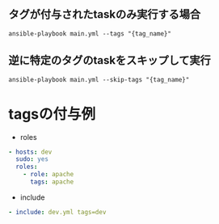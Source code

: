 ## タグが付与されたtaskのみ実行する場合
```
ansible-playbook main.yml --tags "{tag_name}"
```

## 逆に特定のタグのtaskをスキップして実行
```
ansible-playbook main.yml --skip-tags "{tag_name}"
```

# tagsの付与例
- roles
```yml
- hosts: dev
  sudo: yes
  roles:
    - role: apache
      tags: apache
```
- include
```yml
- include: dev.yml tags=dev
```
